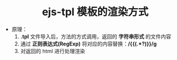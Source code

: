 # <center>ejs-tpl 模板的渲染方式</center>

- 原理：
  1. **.tpl** 文件导入后，方法的方式调用，返回的 **字符串形式** 的文件内容
  2. 通过 **正则表达式(RegExp)** 将对应的内容替换：**/\{\{(.\*?)\}\}/g**
  3. 对返回的 html 进行处理渲染
